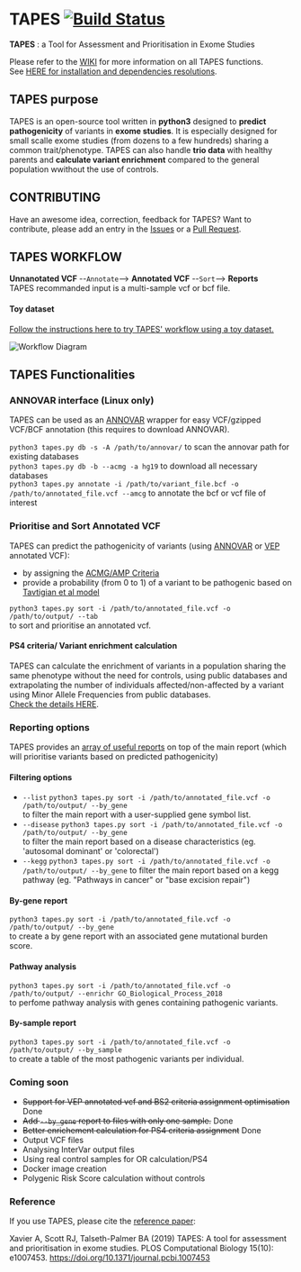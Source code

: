 
# TAPES  [![Build Status](https://travis-ci.org/a-xavier/tapes.svg?branch=master)](https://travis-ci.org/a-xavier/tapes)
**TAPES** : a Tool for Assessment and Prioritisation in Exome Studies  

Please refer to the [WIKI](https://github.com/a-xavier/tapes/wiki) for more information on all TAPES functions.  
See [HERE for installation and dependencies resolutions](https://github.com/a-xavier/tapes/wiki/Installation-and-Dependencies).

## TAPES purpose
TAPES is an open-source tool written in __python3__ designed to __predict pathogenicity__ of variants in __exome studies__.
It is especially designed for small scalle exome studies (from dozens to a few hundreds) sharing a common trait/phenotype.
TAPES can also handle __trio data__ with healthy parents and __calculate variant enrichment__ compared to the general population wwithout the use of controls. 

## CONTRIBUTING
Have an awesome idea, correction, feedback for TAPES? Want to contribute, please add an entry in the [Issues](https://github.com/a-xavier/tapes/issues) or a [Pull Request](https://github.com/a-xavier/tapes/pulls).

## TAPES WORKFLOW 

__Unnanotated VCF__ --```Annotate```--> __Annotated VCF__ --```Sort```--> __Reports__  
TAPES recommanded input is a multi-sample vcf or bcf file.

#### Toy dataset

[Follow the instructions here to try TAPES' workflow using a toy dataset.](https://github.com/a-xavier/tapes/wiki/Workflow)

![Workflow Diagram](https://raw.githubusercontent.com/a-xavier/tapes/testing/acmg_db/workflow.png)
## TAPES Functionalities
### ANNOVAR interface (Linux only)
TAPES can be used as an [ANNOVAR](annovar.openbioinformatics.org) wrapper for easy VCF/gzipped VCF/BCF annotation (this requires to download ANNOVAR). 

```python3 tapes.py db -s -A /path/to/annovar/```  to scan the annovar path for existing databases  
```python3 tapes.py db -b --acmg -a hg19```    to download all necessary databases  
```python3 tapes.py annotate -i /path/to/variant_file.bcf -o /path/to/annotated_file.vcf --amcg```  to annotate the bcf or vcf file of interest  

### Prioritise and Sort Annotated VCF
TAPES can predict the pathogenicity of variants (using [ANNOVAR](https://github.com/a-xavier/tapes/wiki/Necessary-Annotations#annovar-necessary-annotations) or [VEP](https://github.com/a-xavier/tapes/wiki/Necessary-Annotations#vep-necessary-annotations) annotated VCF):
  - by assigning the [ACMG/AMP Criteria](https://www.ncbi.nlm.nih.gov/pmc/articles/PMC4544753/)
  - provide a probability (from 0 to 1) of a variant to be pathogenic based on [Tavtigian et al model](https://www.ncbi.nlm.nih.gov/pmc/articles/PMC6336098/)  
  
  ```python3 tapes.py sort -i /path/to/annotated_file.vcf -o /path/to/output/ --tab```  
  to sort and prioritise an annotated vcf.
  
  #### PS4 criteria/ Variant enrichment calculation
  TAPES can calculate the enrichment of variants in a population sharing the same phenotype without the need for controls, using public databases and extrapolating the number of individuals affected/non-affected by a variant using Minor Allele Frequencies from public databases.  
  [Check the details HERE](https://github.com/a-xavier/tapes/wiki/PS4-calculation).
  ### Reporting options
  TAPES provides an [array of useful reports]() on top of the main report (which will prioritise variants based on predicted pathogenicity)
  #### Filtering options   
  - ```--list```  ```python3 tapes.py sort -i /path/to/annotated_file.vcf -o /path/to/output/ --by_gene```  
    to filter the main report with a user-supplied gene symbol list.
  - ```--disease```  ```python3 tapes.py sort -i /path/to/annotated_file.vcf -o /path/to/output/ --by_gene```  
    to filter the main report based on a disease characteristics (eg. 'autosomal dominant' or 'colorectal')
  - ```--kegg```  ```python3 tapes.py sort -i /path/to/annotated_file.vcf -o /path/to/output/ --by_gene```
     to filter the main report based on a kegg pathway (eg. "Pathways in cancer" or "base excision repair")
  
  #### By-gene report
  ```python3 tapes.py sort -i /path/to/annotated_file.vcf -o /path/to/output/ --by_gene```    
  to create a by gene report with an associated gene mutational burden score.
  
  #### Pathway analysis
  ```python3 tapes.py sort -i /path/to/annotated_file.vcf -o /path/to/output/ --enrichr GO_Biological_Process_2018```   
  to perfome pathway analysis with genes containing pathogenic variants.
  
  #### By-sample report
  ```python3 tapes.py sort -i /path/to/annotated_file.vcf -o /path/to/output/ --by_sample```     
  to create a table of the most pathogenic variants per individual.
  
  ### Coming soon
  - ~~Support for VEP annotated vcf and BS2 criteria assignment optimisation~~ Done
- ~~Add ```--by_gene``` report to files with only one sample.~~ Done
- ~~Better enrichement calculation for PS4 criteria assignment~~ Done  
- Output VCF files
- Analysing InterVar output files
- Using real control samples for OR calculation/PS4
- Docker image creation
- Polygenic Risk Score calculation without controls
   
### Reference
   
If you use TAPES, please cite the [reference paper](https://journals.plos.org/ploscompbiol/article?id=10.1371/journal.pcbi.1007453):  
   
Xavier A, Scott RJ, Talseth-Palmer BA (2019) TAPES: A tool for assessment and prioritisation in exome studies. PLOS Computational Biology 15(10): e1007453. https://doi.org/10.1371/journal.pcbi.1007453
  
  
